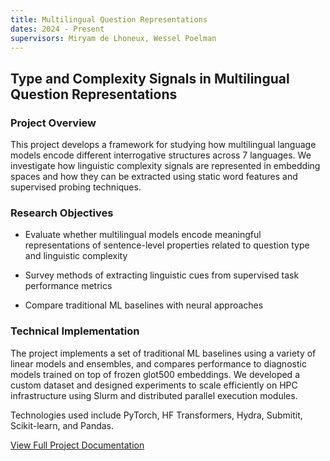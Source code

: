 ```yaml
---
title: Multilingual Question Representations
dates: 2024 - Present
supervisors: Miryam de Lhoneux, Wessel Poelman
---
```


## Type and Complexity Signals in Multilingual Question Representations

### Project Overview

This project develops a framework for studying how multilingual language models encode different interrogative structures across 7 languages. We investigate how linguistic complexity signals are represented in embedding spaces and how they can be extracted using static word features and supervised probing techniques.

### Research Objectives

- Evaluate whether multilingual models encode meaningful representations of sentence-level properties related to question type and linguistic complexity

- Survey methods of extracting linguistic cues from supervised task performance metrics
  
- Compare traditional ML baselines with neural approaches

### Technical Implementation

The project implements a set of traditional ML baselines using a variety of linear models and ensembles, and compares performance to diagnostic models trained on top of frozen glot500 embeddings. We developed a custom dataset and designed experiments to scale efficiently on HPC infrastructure using Slurm and distributed parallel execution modules.

Technologies used include PyTorch, HF Transformers, Hydra, Submitit, Scikit-learn, and Pandas.

[View Full Project Documentation](/site/static/MQR-docs/site/index.html)